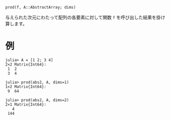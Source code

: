 ```
prod(f, A::AbstractArray; dims)
```

与えられた次元にわたって配列の各要素に対して関数 `f` を呼び出した結果を掛け算します。

# 例

```jldoctest
julia> A = [1 2; 3 4]
2×2 Matrix{Int64}:
 1  2
 3  4

julia> prod(abs2, A, dims=1)
1×2 Matrix{Int64}:
 9  64

julia> prod(abs2, A, dims=2)
2×1 Matrix{Int64}:
   4
 144
```
